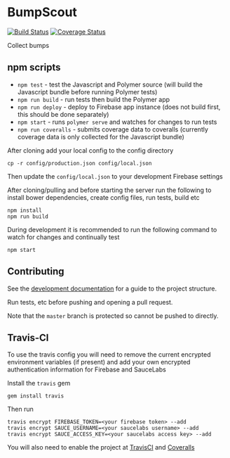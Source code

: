 # BumpScout

[![Build Status](https://travis-ci.org/BumpConductor/BumpScout.svg?branch=master)](https://travis-ci.org/BumpConductor/BumpScout)
[![Coverage Status](https://coveralls.io/repos/github/BumpConductor/BumpScout/badge.svg?branch=master)](https://coveralls.io/github/BumpConductor/BumpScout?branch=master)

Collect bumps

## npm scripts

- `npm test` - test the Javascript and Polymer source (will build the Javascript bundle before running Polymer tests)
- `npm run build` - run tests then build the Polymer app
- `npm run deploy` - deploy to Firebase app instance (does not build first, this should be done separately)
- `npm start` - runs `polymer serve` and watches for changes to run tests
- `npm run coveralls` - submits coverage data to coveralls (currently coverage data is only collected for the Javascript bundle)

After cloning add your local config to the config directory

```
cp -r config/production.json config/local.json
```

Then update the `config/local.json` to your development Firebase settings

After cloning/pulling and before starting the server run the following to install bower dependencies, create config files, run tests, build etc

```
npm install
npm run build
```

During development it is recommended to run the following command to watch for changes and continually test

```
npm start
```

## Contributing

See the [development documentation](docs/DEVELOPMENT.md) for a guide to the project structure.

Run tests, etc before pushing and opening a pull request.

Note that the `master` branch is protected so cannot be pushed to directly.

## Travis-CI

To use the travis config you will need to remove the current encrypted environment variables (if present) and add your own encrypted authentication information for Firebase and SauceLabs

Install the `travis` gem

```
gem install travis
```

Then run

```
travis encrypt FIREBASE_TOKEN=<your firebase token> --add
travis encrypt SAUCE_USERNAME=<your saucelabs username> --add
travis encrypt SAUCE_ACCESS_KEY=<your saucelabs access key> --add
```

You will also need to enable the project at [TravisCI](https://travis-ci.org) and [Coveralls](https://coveralls.io/)
